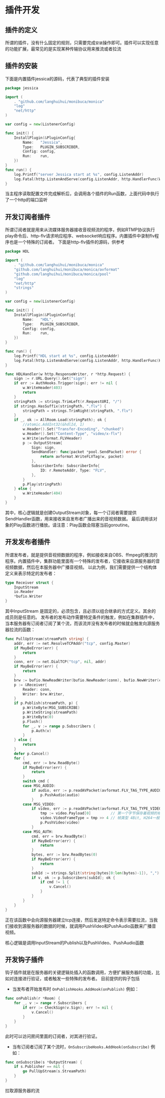 # 插件开发
## 插件的定义
所谓的插件，没有什么固定的规则，只需要完成`安装`操作即可。插件可以实现任意的功能扩展，最常见的是实现某种传输协议用来推流或者拉流

## 插件的安装
下面是内置插件jessica的源码，代表了典型的插件安装
```go
package jessica

import (
	. "github.com/langhuihui/monibuca/monica"
	"log"
	"net/http"
)

var config = new(ListenerConfig)

func init() {
	InstallPlugin(&PluginConfig{
		Name:   "Jessica",
		Type:   PLUGIN_SUBSCRIBER,
		Config: config,
		Run:    run,
	})
}
func run() {
	log.Printf("server Jessica start at %s", config.ListenAddr)
	log.Fatal(http.ListenAndServe(config.ListenAddr, http.HandlerFunc(WsHandler)))
}
```
当主程序读取配置文件完成解析后，会调用各个插件的Run函数，上面代码中执行了一个http的端口监听

## 开发订阅者插件
所谓订阅者就是用来从流媒体服务器接收音视频流的程序，例如RTMP协议执行play命令后、http-flv请求响应程序、websocket响应程序。内置插件中录制flv程序也是一个特殊的订阅者。
下面是http-flv插件的源码，供参考
```go
package HDL

import (
	. "github.com/langhuihui/monibuca/monica"
	"github.com/langhuihui/monibuca/monica/avformat"
	"github.com/langhuihui/monibuca/monica/pool"
	"log"
	"net/http"
	"strings"
)

var config = new(ListenerConfig)

func init() {
	InstallPlugin(&PluginConfig{
		Name:   "HDL",
		Type:   PLUGIN_SUBSCRIBER,
		Config: config,
		Run:    run,
	})
}

func run() {
	log.Printf("HDL start at %s", config.ListenAddr)
	log.Fatal(http.ListenAndServe(config.ListenAddr, http.HandlerFunc(HDLHandler)))
}

func HDLHandler(w http.ResponseWriter, r *http.Request) {
	sign := r.URL.Query().Get("sign")
	if err := AuthHooks.Trigger(sign); err != nil {
		w.WriteHeader(403)
		return
	}
	stringPath := strings.TrimLeft(r.RequestURI, "/")
	if strings.HasSuffix(stringPath, ".flv") {
		stringPath = strings.TrimRight(stringPath, ".flv")
	}
	if _, ok := AllRoom.Load(stringPath); ok {
		//atomic.AddInt32(&hdlId, 1)
		w.Header().Set("Transfer-Encoding", "chunked")
		w.Header().Set("Content-Type", "video/x-flv")
		w.Write(avformat.FLVHeader)
		p := OutputStream{
			Sign: sign,
			SendHandler: func(packet *pool.SendPacket) error {
				return avformat.WriteFLVTag(w, packet)
			},
			SubscriberInfo: SubscriberInfo{
				ID: r.RemoteAddr, Type: "FLV",
			},
		}
		p.Play(stringPath)
	} else {
		w.WriteHeader(404)
	}
}
```
其中，核心逻辑就是创建OutputStream对象，每一个订阅者需要提供SendHandler函数，用来接收来自发布者广播出来的音视频数据。
最后调用该对象的Play函数进行播放。请注意：Play函数会阻塞当前goroutine。

## 开发发布者插件

所谓发布者，就是提供音视频数据的程序，例如接收来自OBS、ffmpeg的推流的程序。内置插件中，集群功能里面有一个特殊的发布者，它接收来自源服务器的音视频数据，然后在本服务器中广播音视频。
以此为例，我们需要提供一个结构体定义来表示特定的发布者：
```go
type Receiver struct {
	InputStream
	io.Reader
	*bufio.Writer
}
```
其中InputStream 是固定的，必须包含，且必须以组合继承的方式定义。其余的成员则是任意的。
发布者的发布动作需要特定条件的触发，例如在集群插件中，当本服务器有订阅者订阅了某个流，而该流并没有发布者的时候就会触发向源服务器拉流的函数：
```go
func PullUpStream(streamPath string) {
	addr, err := net.ResolveTCPAddr("tcp", config.Master)
	if MayBeError(err) {
		return
	}
	conn, err := net.DialTCP("tcp", nil, addr)
	if MayBeError(err) {
		return
	}
	brw := bufio.NewReadWriter(bufio.NewReader(conn), bufio.NewWriter(conn))
	p := &Receiver{
		Reader: conn,
		Writer: brw.Writer,
	}
	if p.Publish(streamPath, p) {
		p.WriteByte(MSG_SUBSCRIBE)
		p.WriteString(streamPath)
		p.WriteByte(0)
		p.Flush()
		for _, v := range p.Subscribers {
			p.Auth(v)
		}
	} else {
		return
	}
	defer p.Cancel()
	for {
		cmd, err := brw.ReadByte()
		if MayBeError(err) {
			return
		}
		switch cmd {
		case MSG_AUDIO:
			if audio, err := p.readAVPacket(avformat.FLV_TAG_TYPE_AUDIO); err == nil {
				p.PushAudio(audio)
			}
		case MSG_VIDEO:
			if video, err := p.readAVPacket(avformat.FLV_TAG_TYPE_VIDEO); err == nil && len(video.Payload) > 2 {
				tmp := video.Payload[0]         // 第一个字节保存着视频的相关信息.
				video.VideoFrameType = tmp >> 4 // 帧类型 4Bit, H264一般为1或者2
				p.PushVideo(video)
			}
		case MSG_AUTH:
			cmd, err = brw.ReadByte()
			if MayBeError(err) {
				return
			}
			bytes, err := brw.ReadBytes(0)
			if MayBeError(err) {
				return
			}
			subId := strings.Split(string(bytes[0:len(bytes)-1]), ",")[0]
			if v, ok := p.Subscribers[subId]; ok {
				if cmd != 1 {
					v.Cancel()
				}
			}
		}
	}
}

```
正在该函数中会向源服务器建立tcp连接，然后发送特定命令表示需要拉流，当我们接收到源服务器的数据的时候，就调用PushVideo和PushAudio函数来广播音视频。

核心逻辑是调用InputStream的Publish以及PushVideo、PushAudio函数

## 开发钩子插件

钩子插件就是在服务器的关键逻辑处插入的函数调用，方便扩展服务器的功能，比如对连接进行验证，或者触发一些特殊的发布者。
目前提供的钩子包括
- 当发布者开始发布时 `OnPublishHooks.AddHook(onPublish)`
例如：
```go
func onPublish(r *Room) {
	for _, v := range r.Subscribers {
		if err := CheckSign(v.Sign); err != nil {
			v.Cancel()
		}
	}
}
```
此时可以访问房间里面的订阅者，对其进行验证。
- 当有订阅者订阅了某个流时，`OnSubscribeHooks.AddHook(onSubscribe)`
例如：
```go
func onSubscribe(s *OutputStream) {
	if s.Publisher == nil {
		go PullUpStream(s.StreamPath)
	}
}

```
拉取源服务器的流

